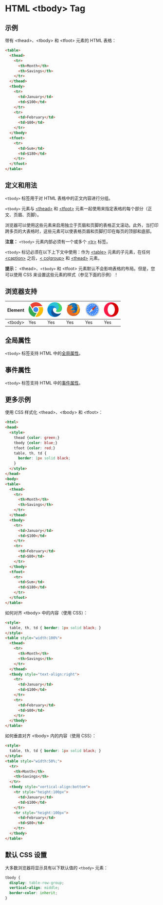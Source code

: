 HTML \<tbody> Tag
===

## 示例

带有 \<thead>、\<tbody> 和 \<tfoot> 元素的 HTML 表格：

```html idoc:preview:iframe
<table>
  <thead>
    <tr>
      <th>Month</th>
      <th>Savings</th>
    </tr>
  </thead>
  <tbody>
    <tr>
      <td>January</td>
      <td>$100</td>
    </tr>
    <tr>
      <td>February</td>
      <td>$80</td>
    </tr>
  </tbody>
  <tfoot>
    <tr>
      <td>Sum</td>
      <td>$180</td>
    </tr>
  </tfoot>
</table>
```
<!--rehype:style=height: 150px;-->

## 定义和用法

`<tbody>` 标签用于对 HTML 表格中的正文内容进行分组。

`<tbody>` 元素与 [\<thead>](./thead.md) 和 [\<tfoot>](./tfoot.md) 元素一起使用来指定表格的每个部分（正文、页眉、页脚）。

浏览器可以使用这些元素来启用独立于页眉和页脚的表格正文滚动。此外，当打印跨多页的大表格时，这些元素可以使表格页眉和页脚打印在每页的顶部和底部。

**注意：** `<tbody>` 元素内部必须有一个或多个 [\<tr>](./tr.md) 标签。

`<tbody>` 标记必须在以下上下文中使用：作为 [\<table>](./table.md) 元素的子元素，在任何 [\<caption>](./caption.md) 之后，[\< colgroup>](./colgroup.md) 和 [\<thead>](./thead.md) 元素。

**提示：** \<thead>、`<tbody>` 和 \<tfoot> 元素默认不会影响表格的布局。但是，您可以使用 CSS 来设置这些元素的样式（参见下面的示例）！

## 浏览器支持

| Element | ![chrome][1] | ![edge][2] | ![firefox][3] | ![safari][4] | ![opera][5] |
| ------- | --- | --- | --- | --- | --- |
| \<tbody> | Yes | Yes | Yes | Yes | Yes |

## 全局属性

`<tbody>` 标签支持 HTML 中的[全局属性](../reference/standardattributes.md)。

## 事件属性

`<tbody>` 标签支持 HTML 中的[事件属性](../reference/eventattributes.md)。

## 更多示例

使用 CSS 样式化 \<thead>、\<tbody> 和 \<tfoot>：

```html idoc:preview:iframe
<html>
<head>
  <style>
    thead {color: green;}
    tbody {color: blue;}
    tfoot {color: red;}
    table, th, td {
      border: 1px solid black;
    }
  </style>
</head>
<body>
<table>
  <thead>
    <tr>
      <th>Month</th>
      <th>Savings</th>
    </tr>
  </thead>
  <tbody>
    <tr>
      <td>January</td>
      <td>$100</td>
    </tr>
    <tr>
      <td>February</td>
      <td>$80</td>
    </tr>
  </tbody>
  <tfoot>
    <tr>
      <td>Sum</td>
      <td>$180</td>
    </tr>
  </tfoot>
</table>
```
<!--rehype:style=height: 140px;-->

如何对齐 \<tbody> 中的内容（使用 CSS）：

```html idoc:preview:iframe
<style>
  table, th, td { border: 1px solid black; }
</style>
<table style="width:100%">
  <thead>
    <tr>
      <th>Month</th>
      <th>Savings</th>
    </tr>
  </thead>
  <tbody style="text-align:right">
    <tr>
      <td>January</td>
      <td>$100</td>
    </tr>
    <tr>
      <td>February</td>
      <td>$80</td>
    </tr>
  </tbody>
</table>
```
<!--rehype:style=height: 130px;-->

如何垂直对齐 \<tbody> 内的内容（使用 CSS）：

```html idoc:preview:iframe
<style>
  table, th, td { border: 1px solid black; }
</style>
<table style="width:50%;">
  <tr>
    <th>Month</th>
    <th>Savings</th>
  </tr>
  <tbody style="vertical-align:bottom">
    <tr style="height:100px">
      <td>January</td>
      <td>$100</td>
    </tr>
    <tr style="height:100px">
      <td>February</td>
      <td>$80</td>
    </tr>
  </tbody>
</table>
```
<!--rehype:style=height: 280px;-->

## 默认 CSS 设置

大多数浏览器将显示具有以下默认值的 `<tbody>` 元素：

```css
tbody {
  display: table-row-group;
  vertical-align: middle;
  border-color: inherit;
}
```



[1]: ../assets/chrome.svg
[2]: ../assets/edge.svg
[3]: ../assets/firefox.svg
[4]: ../assets/safari.svg
[5]: ../assets/opera.svg